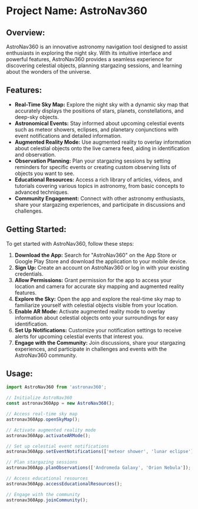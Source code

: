 # Project Name: AstroNav360

## Overview:
AstroNav360 is an innovative astronomy navigation tool designed to assist enthusiasts in exploring the night sky. With its intuitive interface and powerful features, AstroNav360 provides a seamless experience for discovering celestial objects, planning stargazing sessions, and learning about the wonders of the universe.

## Features:
- **Real-Time Sky Map:** Explore the night sky with a dynamic sky map that accurately displays the positions of stars, planets, constellations, and deep-sky objects.
- **Astronomical Events:** Stay informed about upcoming celestial events such as meteor showers, eclipses, and planetary conjunctions with event notifications and detailed information.
- **Augmented Reality Mode:** Use augmented reality to overlay information about celestial objects onto the live camera feed, aiding in identification and observation.
- **Observation Planning:** Plan your stargazing sessions by setting reminders for specific events or creating custom observing lists of objects you want to see.
- **Educational Resources:** Access a rich library of articles, videos, and tutorials covering various topics in astronomy, from basic concepts to advanced techniques.
- **Community Engagement:** Connect with other astronomy enthusiasts, share your stargazing experiences, and participate in discussions and challenges.

## Getting Started:
To get started with AstroNav360, follow these steps:
1. **Download the App:** Search for "AstroNav360" on the App Store or Google Play Store and download the application to your mobile device.
2. **Sign Up:** Create an account on AstroNav360 or log in with your existing credentials.
3. **Allow Permissions:** Grant permission for the app to access your location and camera for accurate sky mapping and augmented reality features.
4. **Explore the Sky:** Open the app and explore the real-time sky map to familiarize yourself with celestial objects visible from your location.
5. **Enable AR Mode:** Activate augmented reality mode to overlay information about celestial objects onto your surroundings for easy identification.
6. **Set Up Notifications:** Customize your notification settings to receive alerts for upcoming celestial events that interest you.
7. **Engage with the Community:** Join discussions, share your stargazing experiences, and participate in challenges and events with the AstroNav360 community.

## Usage:
```javascript
import AstroNav360 from 'astronav360';

// Initialize AstroNav360
const astronav360App = new AstroNav360();

// Access real-time sky map
astronav360App.openSkyMap();

// Activate augmented reality mode
astronav360App.activateARMode();

// Set up celestial event notifications
astronav360App.setEventNotifications(['meteor shower', 'lunar eclipse']);

// Plan stargazing sessions
astronav360App.planObservations(['Andromeda Galaxy', 'Orion Nebula']);

// Access educational resources
astronav360App.accessEducationalResources();

// Engage with the community
astronav360App.joinCommunity();
